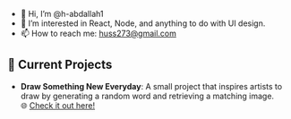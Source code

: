 - 👋 Hi, I’m @h-abdallah1
- 👀 I’m interested in React, Node, and anything to do with UI design.
- 📫 How to reach me: huss273@gmail.com

## 🚀 Current Projects

- **Draw Something New Everyday**: A small project that inspires artists to draw by generating a random word and retrieving a matching image.  
  🌐 [Check it out here!](https://draw-something-new-everyday.vercel.app)